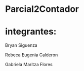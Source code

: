 # Parcial2Contador


# integrantes:
Bryan Siguenza

Rebeca Eugenia Calderon 

Gabriela Maritza Flores
